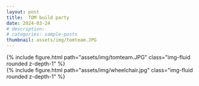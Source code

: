 ```yaml
---
layout: post
title:  TOM build party
date: 2024-03-24
# description: 
# categories: sample-posts
thumbnail: assets/img/tomteam.JPG
---
```


<div class="row mt-3">
    <div class="col-sm mt-3 mt-md-0">
        {% include figure.html path="assets/img/tomteam.JPG" class="img-fluid rounded z-depth-1" %}
    </div>
    <div class="col-sm mt-3 mt-md-0">
        {% include figure.html path="assets/img/wheelchair.jpg" class="img-fluid rounded z-depth-1" %}
    </div>
</div>


